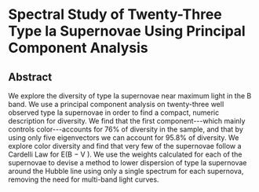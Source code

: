 # Spectral Study of Twenty-Three Type Ia Supernovae Using Principal Component Analysis

## Abstract

We explore the diversity of type Ia supernovae near maximum light in the B
band. We use a principal component analysis on twenty-three well observed type
Ia supernovae in order to find a compact, numeric description for diversity.
We find that the first component---which mainly controls color---accounts for
76% of diversity in the sample, and that by using only five eigenvectors we
can account for 95.8% of diversity. We explore color diversity and find that
very few of the supernovae follow a Cardelli Law for E(B − V ). We use the
weights calculated for each of the supernovae to devise a method to lower
dispersion of type Ia supernovae around the Hubble line using only a single
spectrum for each supernova, removing the need for multi-band light curves.
